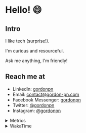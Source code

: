 # Hello! 😄

## Intro

I like tech (surprise!).

I'm curious and resourceful.

Ask me anything, I'm friendly!

## Reach me at

- LinkedIn: [gordonpn](https://www.linkedin.com/in/gordonpn/)
- Email: [contact@gordon-pn.com](mailto:contact@gordon-pn.com)
- Facebook Messenger: [gordonpn](https://www.messenger.com/t/Gordonpn)
- Twitter: [@gordonpn](https://twitter.com/Gordonpn)
- Instagram: [@gordonpn](https://www.instagram.com/gordonpn/)

<details>
  <summary>Metrics</summary>

  <img align="center" src="https://github.com/gordonpn/gordonpn/blob/master/github-metrics.svg" alt="GitHub Metrics">

</details>

<details>
  <summary>WakaTime</summary>

  <!--START_SECTION:waka-->
📊 **This Week I Spent My Time On** 

```text
💬 Programming Languages: 
Java                     3 hrs 31 mins       ███████████████████░░░░░░   76.54 % 
Bash                     31 mins             ███░░░░░░░░░░░░░░░░░░░░░░   11.33 % 
XML                      17 mins             ██░░░░░░░░░░░░░░░░░░░░░░░   06.37 % 
Ruby                     15 mins             █░░░░░░░░░░░░░░░░░░░░░░░░   05.73 % 
Text                     0 secs              ░░░░░░░░░░░░░░░░░░░░░░░░░   00.01 % 

🔥 Editors: 
Intellijidea             4 hrs 5 mins        ██████████████████████░░░   88.67 % 
VS Code                  31 mins             ███░░░░░░░░░░░░░░░░░░░░░░   11.33 % 
```


 Last Updated on 09/03/2024 10:19:46 UTC
<!--END_SECTION:waka-->
</details>
